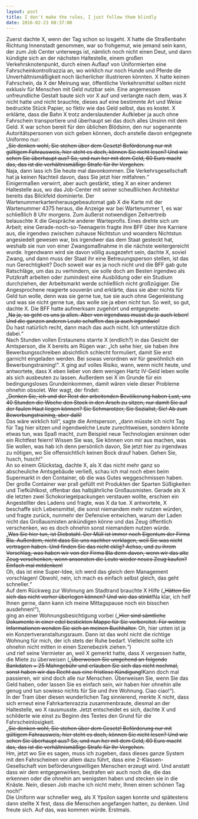 ```yaml
---
layout: post
title: I don't make the rules, I just follow them blindly
date: 2016-02-23 08:37:00
---
```


Zuerst dachte X, wenn der Tag schon so losgeht. X hatte die Straßenbahn Richtung Innenstadt genommen, war so frohgemut, wie jemand sein kann, der zum Job Center unterwegs ist, nämlich noch nicht einen Deut, und dann kündigte sich an der nächsten Haltestelle, einem großen Verkehrsknotenpunkt, durch einen Auflauf von Uniformierten eine Fahrscheinkontrollrazzia an, wo wirklich nur noch Hunde und Pferde die Unverhältnismäßigkeit noch lächerlicher illustrieren könnten. X hatte keinen Fahrschein, da X der Meinung war, öffentliche Verkehrsmittel sollten nicht exklusiv für Menschen mit Geld nutzbar sein. Eine angemessen unfreundliche Gestalt baute sich vor X auf und verlangte nach dem, was X nicht hatte und nicht brauchte, dieses auf eine bestimmte Art und Weise bedruckte Stück Papier, so fiktiv wie das Geld selbst, das es kostet. X erklärte, dass die Bahn X trotz anderslautender Aufkleber ja auch ohne Fahrschein transportiere und überhaupt sei das doch alles Unsinn mit dem Geld. X war schon bereit für den üblichen Blödsinn, den nur sogenannte Autoritätspersonen von sich geben können, doch anstelle davon entgegnete Uniformo nur: <br>„<del>Sie denken wohl, Sie stehen über dem Gesetz! Beförderung nur mit gültigem Fahrausweis, hier steht es doch, können Sie nicht lesen? Und wie sehen Sie überhaupt aus? So, und nun her mit dem Geld, 60 Euro macht das, das ist die verhältnismäßige Strafe für Ihr Vergehen.</del><br> Naja, dann lass ich Sie heute mal davonkommen. Die Verkehrsgesellschaft hat ja keinen Nachteil davon, dass Sie jetzt hier mitfahren.“<br> Einigermaßen verwirrt, aber auch gestärkt, stieg X an einer anderen Haltestelle aus, wo das Job-Center mit seiner scheußlichen Architektur bereits das Bilckfeld dominierte. Der Wartenummerkartenherausgebeautomat gab X die Karte mit der Wartenummer 4375 heraus, die Anzeige war bei Wartenummer 1, es war schließlich 8 Uhr morgens. Zum äußerst notwendigen Zeitvertreib belauschte X die Gespräche anderer Warteprofis. Eines drehte sich um Arbeit; eine Gerade-noch-so-Teenagerin fragte ihre BFF über ihre Karriere aus, die irgendwo zwischen zuhause Nichtstun und woanders Nichtstun angesiedelt gewesen war, bis irgendwer das dem Staat gesteckt hat, weshalb sie nun von einer Zwangsmaßnahme in die nächste weitergereicht wurde. Irgendwann wird sie davon völlig ausgezehrt sein, dachte X, soviel Zwang, und dann muss der Staat ihr eine Betreuungsperson stellen, ist das nun Gerechtigkeit? Doch soweit war es ja noch nicht und die BFF gab gute Ratschläge, um das zu verhindern, sie solle doch am Besten irgendwo als Putzkraft arbeiten oder zumindest eine Ausbildung oder ein Studium durchziehen, der Arbeitsmarkt werde schließlich nicht großzügiger. Die Angesprochene reagierte souverän und erklärte, dass sie aber nichts für Geld tun wolle, denn was sie gerne tue, tue sie auch ohne Gegenleistung und was sie nicht gerne tue, das wolle sie ja eben nicht tun. So weit, so gut, dachte X. Die BFF hatte aufmerksam zugehört und entgegnete: <br>„<del>Na ja, so geht es uns ja allen. Aber von irgendwas musst du ja auch leben! Und die ganzen anderen Leute schaffen das ja auch irgendwie!</del><br>Du hast natürlich recht, dann mach das auch nicht. Ich unterstütze dich dabei.“<br>
Nach Stunden vollen Erstaunens starrte X (endlich?) in das Gesicht der Amtsperson, die X bereits am Rügen war: „Ich sehe hier, sie haben ihre Bewerbungsschreiben absichtlich schlecht formuliert, damit Sie erst garnicht eingeladen werden. Bei sowas verordnen wir für gewöhnlich ein Bewerbungstraining!“. X ging auf volles Risiko, wann, wenn nicht heute, und antwortete, dass X eben lieber von dem wenigen Hartz IV-Geld leben wolle als sich ausbeuten zu lassen. Außerdem sei X im Grunde für ein bedingungsloses Grundeinkommen, damit wären viele dieser Probleme ohnehin obsolet. Wer wagt, der findet: <br>„<del>Denken Sie, ich und der Rest der arbeitenden Bevölkerung haben Lust, uns 40 Stunden die Woche den Stock in den Arsch zu sitzen, nur damit Sie auf der faulen Haut liegen können? Sie Schmarotzer, Sie Sozialist, Sie! Ab zum Bewerbungstraining, aber dalli!</del> <br>Das wäre wirklich toll“, sagte die Amtsperson, „dann müsste ich nicht Tag für Tag hier sitzen und irgendwelche Leute zurechtweisen, sondern könnte etwas tun, was Spaß macht, zum Beispiel neue Technologien ersinnen oder ein Richtfest feiern! Wissen Sie was, Sie können von mir aus machen, was Sie wollen, was hab ich denn persönlich davon, Sie jetzt hier zu irgendwas zu nötigen, wo Sie offensichtlich keinen Bock drauf haben. Gehen Sie, husch, husch!“<br>
An so einem Glückstag, dachte X, als X das nicht mehr ganz so abscheuliche Amtsgebäude verließ, schau ich mal noch eben beim Supermarkt in den Container, ob die was Gutes weggeschmissen haben. Der große Container war prall gefüllt mit Produkten der Sparten Süßigkeiten und Tiefkühlkost, offenbar das halbjährliche Großausmisten. Gerade als X die letzten zwei Schokoriegelpackungen verstauen wollte, erschien ein Angestellter des Ladens und fragte, was X da tue. X antwortete, X beschaffe sich Lebensmittel, die sonst niemandem mehr nutzen würden, und fragte zurück, nunmehr der Defensive entwichen, warum der Laden nicht das Großausmisten ankündigen könne und das Zeug öffentlich verschenken, wo es doch ohnehin sonst niemandem nutzen würde.<br> „<del>Was Sie hier tun, ist Diebstahl. Der Müll ist immer noch Eigentum der Firma Bla. Außerdem, nicht dass Sie uns nachher verklagen, weil Sie was nicht vertragen haben. Und finden Sie das nicht eklig? Achso, und zu ihrem Vorschlag, was haben wir von der Firma Bla denn davon, wenn wir das alte Zeug verschenken, wenn ansonsten die Leute wieder neues Zeug kaufen? Einfach mal mitdenken! </del><br>Oh, das ist eine Super-Idee, ich werd das gleich dem Management vorschlagen! Obwohl, nein, ich mach es einfach selbst gleich, das geht schneller.“<br> Auf dem Rückweg zur Wohnung am Stadtrand brauchte X Hilfe („<del>Hätten Sie sich das nicht vorher überlegen können? Und wie das stinkt!</del>Na klar, ich helf Ihnen gerne, dann kann ich meine Mittagspause noch ein bisschen ausdehnen!“),<br> ging an einer Wohnungsbesichtigung vorbei („<del>Hier sind sämtliche Dokumente in einer edel bestickten Mappe für Sie vorbereitet. Für weitere Informationen wenden Sie sich an meinen Buchhalter.</del> Oh, hier unten ist ja ein Konzertveranstaltungsraum. Dann ist das wohl nicht die richtige Wohnung für mich, der ich stets der Ruhe bedarf. Vielleicht sollte ich ohnehin nicht mitten in einen Szenebezirk ziehen.“)<br> und rief seine Vermieter an, weil X gemerkt hatte, dass X vergessen hatte, die Miete zu überweisen („<del>Überweisen Sie umgehend an folgende Bankdaten + 25 Mahngebühr und erlauben Sie sich das nicht nochmal, sonst haben wir das Recht aus eine fristlose Kündigung!</del>Kann doch mal passieren, wir sind doch alle nur Menschen. Überweisen Sie, wenn Sie das Geld haben, oder lassen Sie es einfach sein, wir haben hier ohnehin alle genug und tun sowieso nichts für Sie und ihre Wohnung. Ciao ciao!“).<br>
In der Tram über diesen wunderlichen Tag sinnierend, merkte X nicht, dass sich erneut eine Fahrkartenrazzia zusammenbraute, diesmal an der Haltestelle, wo X rausmusste. Jetzt entscheidet es sich, dachte X und schilderte wie einst zu Beginn des Textes den Grund für die Fahrscheinlosigkeit.<br> „<del>Sie denken wohl, Sie stehen über dem Gesetz! Beförderung nur mit gültigem Fahrausweis, hier steht es doch, können Sie nicht lesen? Und wie sehen Sie überhaupt aus? So, und nun her mit dem Geld, 60 Euro macht das, das ist die verhältnismäßige Strafe für Ihr Vergehen.</del><br> Hm, jetzt wo Sie es sagen, muss ich zugeben, dass dieses ganze System mit den Fahrscheinen vor allem dazu führt, dass eine 2-Klassen-Gesellschaft von beförderungswilligen Menschen erzeugt wird. Und anstatt dass wir dem entgegenwirken, bestrafen wir auch noch die, die das erkennen oder die ohnehin am wenigsten haben und stecken sie in die Knäste. Nein, diesen Job mache ich nicht mehr, Ihnen einen schönen Tag noch!“<br> Die Uniform war schneller weg, als X Ypsilon sagen konnte und spätestens dann stellte X fest, dass die Menschen angefangen hatten, zu denken. Und freute sich. Auf das, was kommen würde. Erstmals.
